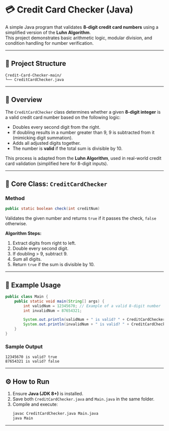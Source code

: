 # 💳 Credit Card Checker (Java)

A simple Java program that validates **8-digit credit card numbers** using a simplified version of the **Luhn Algorithm**.  
This project demonstrates basic arithmetic logic, modular division, and condition handling for number verification.

---

## 📂 Project Structure
```
Credit-Card-Checker-main/
└── CreditCardChecker.java
```

---

## 🧩 Overview
The `CreditCardChecker` class determines whether a given **8-digit integer** is a valid credit card number based on the following logic:

- Doubles every second digit from the right.  
- If doubling results in a number greater than 9, 9 is subtracted from it (mimicking digit summation).  
- Adds all adjusted digits together.  
- The number is **valid** if the total sum is divisible by 10.

This process is adapted from the **Luhn Algorithm**, used in real-world credit card validation (simplified here for 8-digit inputs).

---

## 🧠 Core Class: `CreditCardChecker`

### Method
```java
public static boolean check(int creditNum)
```
Validates the given number and returns `true` if it passes the check, `false` otherwise.

**Algorithm Steps:**
1. Extract digits from right to left.
2. Double every second digit.
3. If doubling > 9, subtract 9.
4. Sum all digits.
5. Return `true` if the sum is divisible by 10.

---

## 🧪 Example Usage
```java
public class Main {
    public static void main(String[] args) {
        int validNum = 12345670; // Example of a valid 8-digit number
        int invalidNum = 87654321;

        System.out.println(validNum + " is valid? " + CreditCardChecker.check(validNum));
        System.out.println(invalidNum + " is valid? " + CreditCardChecker.check(invalidNum));
    }
}
```

### Sample Output
```
12345670 is valid? true
87654321 is valid? false
```

---

## ⚙️ How to Run

1. Ensure **Java (JDK 8+)** is installed.  
2. Save both `CreditCardChecker.java` and `Main.java` in the same folder.  
3. Compile and execute:
   ```bash
   javac CreditCardChecker.java Main.java
   java Main
   ```

---
